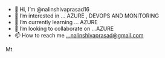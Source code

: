 - 👋 Hi, I’m @nalinshivaprasad16
- 👀 I’m interested in ... AZURE , DEVOPS AND MONITORING 
- 🌱 I’m currently learning ... AZURE
- 💞️ I’m looking to collaborate on ...AZURE
- 📫 How to reach me ...nalinshivaprasad@gmail.com

<!---
nalinshivaprasad16/nalinshivaprasad16 is a ✨ special ✨ repository because its `README.md` (this file) appears on your GitHub profile.
You can click the Preview link to take a look at your changes.
--->
Mt 
